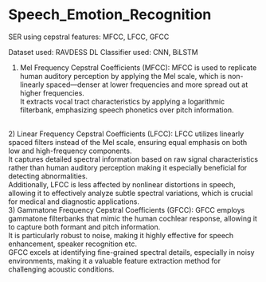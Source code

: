 # Speech_Emotion_Recognition
SER using cepstral features: MFCC, LFCC, GFCC

Dataset used: RAVDESS
DL Classifier used: CNN, BiLSTM

1) Mel Frequency Cepstral Coefficients (MFCC): MFCC is used to replicate human auditory perception by applying the Mel scale, which is non-linearly spaced—denser at lower frequencies and more spread out at higher frequencies. <br>
It extracts vocal tract characteristics by applying a logarithmic filterbank, emphasizing speech phonetics over pitch information.
<br>
2) Linear Frequency Cepstral Coefficients (LFCC): LFCC utilizes linearly spaced filters instead of the Mel scale, ensuring equal emphasis on both low and high-frequency components. <br>
It captures detailed spectral information based on raw signal characteristics rather than human auditory perception making it especially beneficial for detecting abnormalities. <br>
Additionally, LFCC is less affected by nonlinear distortions in speech, allowing it to effectively analyze subtle spectral variations, which is crucial for medical and diagnostic applications.
<br>
3) Gammatone Frequency Cepstral Coefficients (GFCC): GFCC employs gammatone filterbanks that mimic the human cochlear response, allowing it to capture both formant and pitch information. <br>
It is particularly robust to noise, making it highly effective for speech enhancement, speaker recognition etc. <br>
GFCC excels at identifying fine-grained spectral details, especially in noisy environments, making it a valuable feature extraction method for challenging acoustic conditions.
